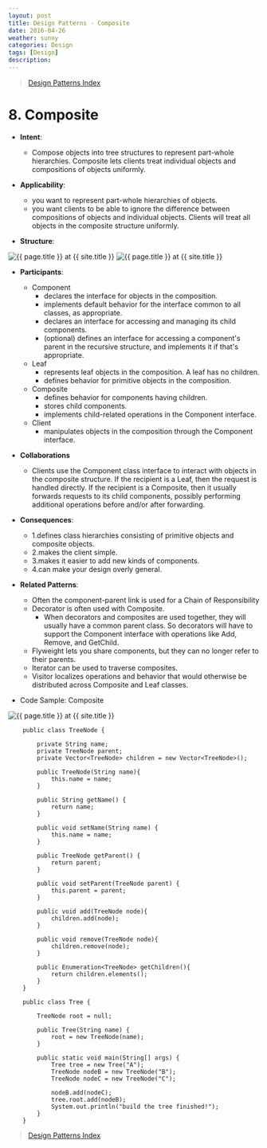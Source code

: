 ```yaml
---
layout: post
title: Design Patterns - Composite
date: 2016-04-26
weather: sunny
categories: Design 
tags: [Design]
description: 
---
```


> [Design Patterns Index](http://raysxysun.github.io/categories/#Design)

# 8. Composite 

- **Intent**: 
	- Compose objects into tree structures to represent part-whole hierarchies. Composite lets clients treat individual objects and compositions of objects uniformly.
- **Applicability**:
	- you want to represent part-whole hierarchies of objects.
	- you want clients to be able to ignore the difference between compositions of objects and individual objects. Clients will treat all objects in the composite structure uniformly.

- **Structure**:	

<img src="{{ site.url }}/assets/img/2016-04-18-DesignPatterns/Composite.png" alt="{{ page.title }} at {{ site.title }}">
<img src="{{ site.url }}/assets/img/2016-04-18-DesignPatterns/CompositeTypical.png" alt="{{ page.title }} at {{ site.title }}">

- **Participants**:
	- Component 
		- declares the interface for objects in the composition.
		- implements default behavior for the interface common to all classes, as appropriate.
		- declares an interface for accessing and managing its child components.
		- (optional) defines an interface for accessing a component's parent in the recursive structure, and implements it if that's appropriate.
	- Leaf
		- represents leaf objects in the composition. A leaf has no children.
		- defines behavior for primitive objects in the composition.
	- Composite 
		- defines behavior for components having children.
		- stores child components.
		- implements child-related operations in the Component interface.
	- Client
		- manipulates objects in the composition through the Component interface.

- **Collaborations**
	- Clients use the Component class interface to interact with objects in the composite structure. If the recipient is a Leaf, then the request is handled directly. If the recipient is a Composite, then it usually forwards requests to its child components, possibly performing additional operations before and/or after forwarding.

- **Consequences**:
	- 1.defines class hierarchies consisting of primitive objects and composite objects.
	- 2.makes the client simple.
	- 3.makes it easier to add new kinds of components.
	- 4.can make your design overly general.

- **Related Patterns**:
	- Often the component-parent link is used for a Chain of Responsibility
	- Decorator is often used with Composite.
		- When decorators and composites are used together, they will usually have a common parent class. So decorators will have to support the Component interface with operations like Add, Remove, and GetChild.
	- Flyweight lets you share components, but they can no longer refer to their parents.
	- Iterator can be used to traverse composites.
	- Visitor localizes operations and behavior that would otherwise be distributed across Composite and Leaf classes.

- Code Sample: Composite

<img src="{{ site.url }}/assets/img/2016-04-18-DesignPatterns/Compositeample.png" alt="{{ page.title }} at {{ site.title }}">	

		public class TreeNode {  
		      
		    private String name;  
		    private TreeNode parent;  
		    private Vector<TreeNode> children = new Vector<TreeNode>();  
		      
		    public TreeNode(String name){  
		        this.name = name;  
		    }  
		  
		    public String getName() {  
		        return name;  
		    }  
		  
		    public void setName(String name) {  
		        this.name = name;  
		    }  
		  
		    public TreeNode getParent() {  
		        return parent;  
		    }  
		  
		    public void setParent(TreeNode parent) {  
		        this.parent = parent;  
		    }  
		      
		    public void add(TreeNode node){  
		        children.add(node);  
		    }  
		      
		    public void remove(TreeNode node){  
		        children.remove(node);  
		    }  
		      
		    public Enumeration<TreeNode> getChildren(){  
		        return children.elements();  
		    }  
		}  

		public class Tree {  
		  
		    TreeNode root = null;  
		  
		    public Tree(String name) {  
		        root = new TreeNode(name);  
		    }  
		  
		    public static void main(String[] args) {  
		        Tree tree = new Tree("A");  
		        TreeNode nodeB = new TreeNode("B");  
		        TreeNode nodeC = new TreeNode("C");  
		          
		        nodeB.add(nodeC);  
		        tree.root.add(nodeB);  
		        System.out.println("build the tree finished!");  
		    }  
		}  

> [Design Patterns Index](http://raysxysun.github.io/categories/#Design)